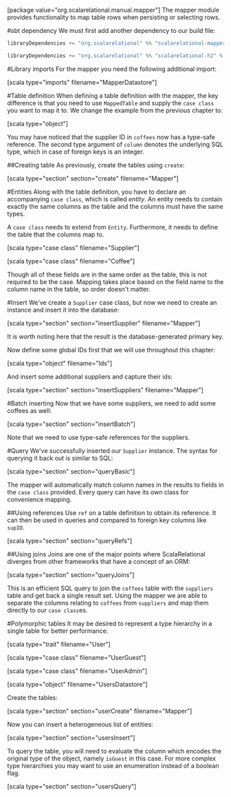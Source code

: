 [package value="org.scalarelational.manual.mapper"]
The mapper module provides functionality to map table rows when persisting or selecting rows.

#sbt dependency
We must first add another dependency to our build file:

```scala
libraryDependencies += "org.scalarelational" %% "scalarelational-mapper" % "1.1.0-SNAPSHOT"

libraryDependencies += "org.scalarelational" %% "scalarelational-h2" % "1.1.0-SNAPSHOT"
```

#Library imports
For the mapper you need the following additional import:

[scala type="imports" filename="MapperDatastore"]

#Table definition
When defining a table definition with the mapper, the key difference is that you need to use `MappedTable`  and supply the `case class` you want to map it to. We change the example from the previous chapter to:

[scala type="object"]

You may have noticed that the supplier ID in `coffees` now has a type-safe reference. The second type argument of `column` denotes the underlying SQL type, which in case of foreign keys is an integer.

##Creating table
As previously, create the tables using `create`:

[scala type="section" section="create" filename="Mapper"]

#Entities
Along with the table definition, you have to declare an accompanying `case class`, which is called *entity*. An entity needs to contain exactly the same columns as the table and the columns must have the same types.

A `case class` needs to extend from `Entity`. Furthermore, it needs to define the table that the columns map to.

[scala type="case class" filename="Supplier"]

[scala type="case class" filename="Coffee"]

Though all of these fields are in the same order as the table, this is not required to be the case. Mapping takes place based on the field name to the column name in the table, so order doesn't matter.

#Insert
We've create a `Supplier` case class, but now we need to create an instance and insert it into the database:

[scala type="section" section="insertSupplier" filename="Mapper"]

It is worth noting here that the result is the database-generated primary key.

Now define some global IDs first that we will use throughout this chapter:

[scala type="object" filename="Ids"]

And insert some additional suppliers and capture their ids:

[scala type="section" section="insertSuppliers" filename="Mapper"]

#Batch inserting
Now that we have some suppliers, we need to add some coffees as well:

[scala type="section" section="insertBatch"]

Note that we need to use type-safe references for the suppliers.

#Query
We've successfully inserted our `Supplier` instance. The syntax for querying it back out is similar to SQL:

[scala type="section" section="queryBasic"]

The mapper will automatically match column names in the results to fields in the `case class` provided. Every query can have its own class for convenience mapping.

##Using references
Use `ref` on a table definition to obtain its reference. It can then be used in queries and compared to foreign key columns like `supID`.

[scala type="section" section="queryRefs"]

##Using joins
Joins are one of the major points where ScalaRelational diverges from other frameworks that have a concept of an ORM:

[scala type="section" section="queryJoins"]

This is an efficient SQL query to join the `coffees` table with the `suppliers` table and get back a single result set. Using the mapper we are able to separate the columns relating to `coffees` from `suppliers` and map them directly to our `case class`es.

#Polymorphic tables
It may be desired to represent a type hierarchy in a single table for better performance:

[scala type="trait" filename="User"]

[scala type="case class" filename="UserGuest"]

[scala type="case class" filename="UserAdmin"]

[scala type="object" filename="UsersDatastore"]

Create the tables:

[scala type="section" section="userCreate" filename="Mapper"]

Now you can insert a heterogeneous list of entities:

[scala type="section" section="usersInsert"]

To query the table, you will need to evaluate the column which encodes the original type of the object, namely `isGuest` in this case. For more complex type hierarchies you may want to use an enumeration instead of a boolean flag.

[scala type="section" section="usersQuery"]
